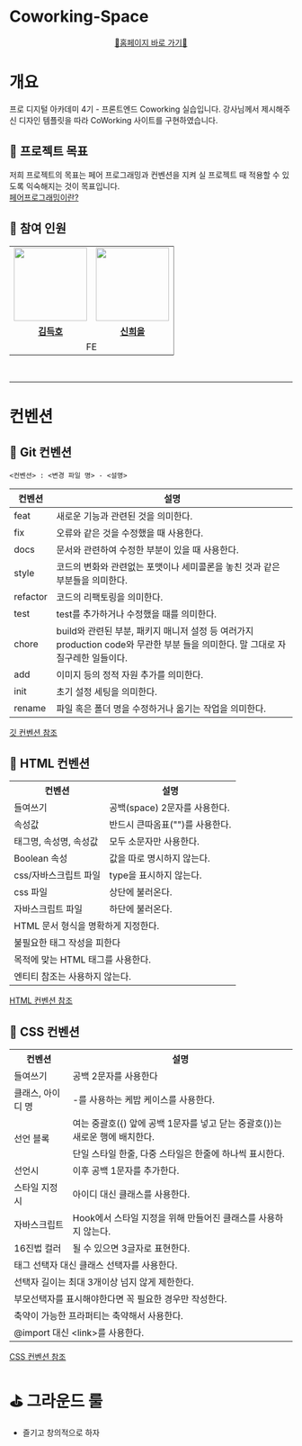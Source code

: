 
# Coworking-Space
<div align="center">
 
   [🤝홈페이지 바로 가기🤝](https://d2u3futka3wxkx.cloudfront.net/)

   
</div>
 

# 개요
프로 디지털 아카데미 4기 - 프론트엔드 Coworking 실습입니다. 강사님께서 제시해주신 디자인 템플릿을 따라 CoWorking 사이트를 구현하였습니다. 

## 📍 프로젝트 목표
저희 프로젝트의 목표는 페어 프로그래밍과 컨벤션을 지켜 실 프로젝트 때 적용할 수 있도록 익숙해지는 것이 목표입니다.
<br />
[페어프로그래밍이란?](https://velog.io/@congaweb/Pair-Programing)


## 📍 참여 인원
<table style="border: 0.5 solid gray">
 <tr>
    <td align="center"><a href="https://github.com/subsub97"><img src="https://avatars.githubusercontent.com/subsub97" width="130px;" alt=""></td>
    <td align="center" style="border-right : 0.5px solid gray"><a href="https://github.com/ShinHeeEul"><img src="https://avatars.githubusercontent.com/ShinHeeEul" width="130px;" alt=""></td>

  </tr>
  <tr>
    <td align="center"><a href="https://github.com/subsub97"><b>김득호</b></td>
    <td align="center"style="border-right : 0.5px solid gray"><a href="https://github.com/ShinHeeEul" ><b>신희을</b></td>
  </tr>

  <tr>
    <td align = "center" colspan = "2" style="border-right : 0.5px solid gray">FE</td>
  </tr>
</table>

<br/>

---

# 컨벤션
## 📍  Git 컨벤션
```
<컨벤션> : <변경 파일 명> - <설명>
```

| 컨벤션 | 설명 |
|--------|------|
| feat | 새로운 기능과 관련된 것을 의미한다.|
 | fix | 오류와 같은 것을 수정했을 때 사용한다.|
 | docs | 문서와 관련하여 수정한 부분이 있을 때 사용한다.|
 | style | 코드의 변화와 관련없는 포맷이나 세미콜론을 놓친 것과 같은 부분들을 의미한다.|
 | refactor | 코드의 리팩토링을 의미한다.|
 | test | test를 추가하거나 수정했을 때를 의미한다.|
 | chore | build와 관련된 부분, 패키지 매니저 설정 등 여러가지 production code와 무관한 부분 들을 의미한다. 말 그대로 자질구레한 일들이다.|
 | add | 이미지 등의 정적 자원 추가를 의미한다.|
 | init | 초기 설정 세팅을 의미한다.|
 | rename | 파일 혹은 폴더 명을 수정하거나 옮기는 작업을 의미한다.|

 [깃 컨벤션 참조](https://velog.io/@devholic/%EC%9A%B0%ED%85%8C%EC%BD%94-6%EA%B8%B0-%EB%8F%84%EC%A0%84%EA%B8%B0-%EC%BB%A4%EB%B0%8B-%EC%BB%A8%EB%B2%A4%EC%85%98-%EC%84%A4%EC%A0%95-Udacity-%EC%BB%A8%EB%B2%A4%EC%85%98-%EB%B2%88%EC%97%AD-%EB%B0%8F-%EC%A0%95%EB%A6%AC)

## 📍 HTML 컨벤션

<table>
  <tr>
    <th>컨벤션</th>
    <th>설명</th>
  </tr>
  <tr>
    <td>들여쓰기</td>
    <td>공백(space) 2문자를 사용한다.</td>
  </tr>
  <tr>
    <td>속성값</td>
    <td>반드시 큰따옴표("")를 사용한다.</td>
  </tr>
  <tr>
    <td>태그명, 속성명, 속성값</td>
    <td>모두 소문자만 사용한다.</td>
  </tr>
  <tr>
    <td>Boolean 속성</td>
    <td>값을 따로 명시하지 않는다.</td>
  </tr>
  <tr>
    <td>css/자바스크립트 파일</td>
    <td>type을 표시하지 않는다.</td>
  </tr>
  <tr>
    <td>css 파일</td>
    <td>상단에 불러온다.</td>
  </tr>
  <tr>
    <td>자바스크립트 파일</td>
    <td>하단에 불러온다.</td>
  </tr>
  <tr>
    <td colspan="2">HTML 문서 형식을 명확하게 지정한다.</td>
  </tr>
  <tr>
    <td colspan="2">불필요한 태그 작성을 피한다</td>
  </tr>
  <tr>
    <td colspan="2">목적에 맞는 HTML 태그를 사용한다.</td>
  </tr>
  <tr>
    <td colspan="2">엔티티 참조는 사용하지 않는다.</td>
  </tr>
</table>

[HTML 컨벤션 참조](https://velog.io/@ocy7111/HTMLCSSSass-%EC%BB%A8%EB%B2%A4%EC%85%98)

## 📍 CSS 컨벤션
<table>
  <tr>
    <th>컨벤션</th>
    <th>설명</th>
  </tr>
  <tr>
    <td>들여쓰기</td>
    <td>공백 2문자를 사용한다</td>
  </tr>
  <tr>
    <td>클래스, 아이디 명</td>
    <td>-를 사용하는 케밥 케이스를 사용한다.</td>
  </tr>
  <tr>
    <td rowspan="2">선언 블록</td>
    <td>여는 중괄호({) 앞에 공백 1문자를 넣고 닫는 중괄호(})는 새로운 행에 배치한다.</td>
  </tr>
  <tr>
    <td>단일 스타일 한줄, 다중 스타일은 한줄에 하나씩 표시한다.</td>
  </tr>
  <tr>
    <td>선언시</td>
    <td>이후 공백 1문자를 추가한다.</td>
  </tr>
  <tr>
    <td>스타일 지정시</td>
    <td>아이디 대신 클래스를 사용한다.</td>
  </tr>
  <tr>
    <td>자바스크립트</td>
    <td>Hook에서 스타일 지정을 위해 만들어진 클래스를 사용하지 않는다.</td>
  </tr>
  <tr>
    <td>16진법 컬러</td>
    <td>될 수 있으면 3글자로 표현한다.</td>
  </tr>
  <tr>
    <td colspan="2">태그 선택자 대신 클래스 선택자를 사용한다.</td>
  </tr>
 <tr>
   <td colspan="2">선택자 길이는 최대 3개이상 넘지 않게 제한한다.</td>
 </tr>
  <tr>
    <td colspan="2">부모선택자를 표시해야한다면 꼭 필요한 경우만 작성한다.</td>
  </tr>
  <tr>
    <td colspan="2">축약이 가능한 프라퍼티는 축약해서 사용한다.</td>
  </tr>
  <tr>
    <td colspan="2">@import 대신 &lt;link&gt;를 사용한다.</td>
  </tr>
</table>


[CSS 컨벤션 참조](https://velog.io/@ocy7111/HTMLCSSSass-%EC%BB%A8%EB%B2%A4%EC%85%98)

# ⛳ 그라운드 룰
- 즐기고 창의적으로 하자
